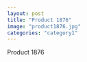 ```yaml
---
layout: post
title: "Product 1876"
image: "product1876.jpg"
categories: "category1"
---
```

Product 1876
